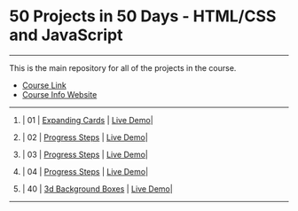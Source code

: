 # 50 Projects in 50 Days - HTML/CSS and JavaScript

---

This is the main repository for all of the projects in the course.

- [Course Link](https://www.udemy.com/course/50-projects-50-days)
- [Course Info Website](https://50projects50days.com)

---

1. | 01 | [Expanding Cards](https://github.com/Dmitriy811/MyProjects/tree/master/1.%20expanding-cards) | [Live Demo](https://50projects50days.com/projects/expanding-cards/)|
2. | 02 | [Progress Steps](https://github.com/Dmitriy811/MyProjects/tree/master/2.%20progress-steps) | [Live Demo](https://50projects50days.com/projects/progress-steps/)|
3. | 03 | [Progress Steps](https://github.com/Dmitriy811/MyProjects/tree/master/3.%20rotating-nav-animation) | [Live Demo](https://50projects50days.com/projects/rotating-nav-animation/)|
4. | 04 | [Progress Steps](https://github.com/Dmitriy811/MyProjects/tree/master/4.%20hidden-search) | [Live Demo](https://50projects50days.com/projects/hidden-search/)|

5. | 40 | [3d Background Boxes](https://github.com/Dmitriy811/MyProjects/tree/master/40.%203d-boxes-background) | [Live Demo](https://50projects50days.com/projects/3d-background-boxes/)|

---
